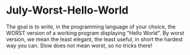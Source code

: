 # July-Worst-Hello-World
The goal is to write, in the programming language of your choice, the WORST version of a working program displaying "Hello World". 
By worst version, we mean the least elegant, the least useful, in short the hardest way you can. 
Slow does not mean worst, so no tricks there! 
